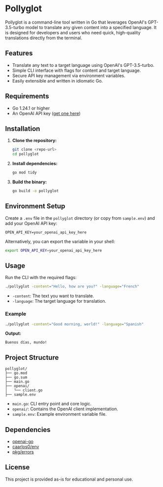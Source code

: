 # Pollyglot

Pollyglot is a command-line tool written in Go that leverages OpenAI's GPT-3.5-turbo model to translate any given content into a specified language. It is designed for developers and users who need quick, high-quality translations directly from the terminal.

## Features

- Translate any text to a target language using OpenAI's GPT-3.5-turbo.
- Simple CLI interface with flags for content and target language.
- Secure API key management via environment variables.
- Easily extensible and written in idiomatic Go.

## Requirements

- Go 1.24.1 or higher
- An OpenAI API key ([get one here](https://platform.openai.com/settings/organization/api-keys))

## Installation

1. **Clone the repository:**
   ```sh
   git clone <repo-url>
   cd pollyglot
   ```

2. **Install dependencies:**
   ```sh
   go mod tidy
   ```

3. **Build the binary:**
   ```sh
   go build -o pollyglot
   ```

## Environment Setup

Create a `.env` file in the `pollyglot` directory (or copy from `sample.env`) and add your OpenAI API key:

```
OPEN_API_KEY=your_openai_api_key_here
```

Alternatively, you can export the variable in your shell:

```sh
export OPEN_API_KEY=your_openai_api_key_here
```

## Usage

Run the CLI with the required flags:

```sh
./pollyglot -content="Hello, how are you?" -language="French"
```

- `-content`: The text you want to translate.
- `-language`: The target language for translation.

### Example

```sh
./pollyglot -content="Good morning, world!" -language="Spanish"
```

**Output:**
```
Buenos días, mundo!
```

## Project Structure

```
pollyglot/
├── go.mod
├── go.sum
├── main.go
├── openai/
│   └── client.go
├── sample.env
```

- `main.go`: CLI entry point and core logic.
- `openai/`: Contains the OpenAI client implementation.
- `sample.env`: Example environment variable file.

## Dependencies

- [openai-go](https://github.com/openai/openai-go)
- [caarlos0/env](https://github.com/caarlos0/env)
- [pkg/errors](https://github.com/pkg/errors)

## License

This project is provided as-is for educational and personal use.
